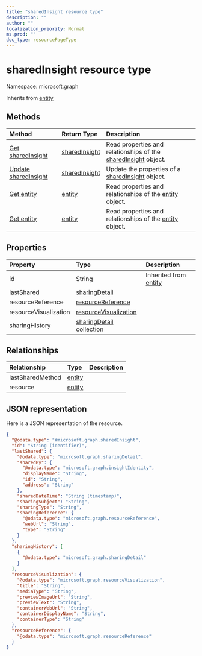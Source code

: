 ```yaml
---
title: "sharedInsight resource type"
description: ""
author: ""
localization_priority: Normal
ms.prod: ""
doc_type: resourcePageType
---
```


# sharedInsight resource type


Namespace: microsoft.graph




Inherits from [entity](../resources/entity.md)

## Methods
|Method|Return Type|Description|
|:---|:---|:---|
|[Get sharedInsight](../api/sharedinsight-get.md)|[sharedInsight](../resources/sharedinsight.md)|Read properties and relationships of the [sharedInsight](../resources/sharedinsight.md) object.|
|[Update sharedInsight](../api/sharedinsight-update.md)|[sharedInsight](../resources/sharedinsight.md)|Update the properties of a [sharedInsight](../resources/sharedinsight.md) object.|
|[Get entity](../api/entity-get.md)|[entity](../resources/entity.md)|Read properties and relationships of the [entity](../resources/entity.md) object.|
|[Get entity](../api/entity-get.md)|[entity](../resources/entity.md)|Read properties and relationships of the [entity](../resources/entity.md) object.|

## Properties
|Property|Type|Description|
|:---|:---|:---|
|id|String| Inherited from [entity](../resources/entity.md)|
|lastShared|[sharingDetail](../resources/sharingdetail.md)||
|resourceReference|[resourceReference](../resources/resourcereference.md)||
|resourceVisualization|[resourceVisualization](../resources/resourcevisualization.md)||
|sharingHistory|[sharingDetail](../resources/sharingdetail.md) collection||

## Relationships
|Relationship|Type|Description|
|:---|:---|:---|
|lastSharedMethod|[entity](../resources/entity.md)||
|resource|[entity](../resources/entity.md)||

## JSON representation
Here is a JSON representation of the resource.
<!-- {
  "blockType": "resource",
  "keyProperty": "id",
  "@odata.type": "microsoft.graph.sharedInsight",
  "baseType": "microsoft.graph.entity",
  "openType": false
}
-->
``` json
{
  "@odata.type": "#microsoft.graph.sharedInsight",
  "id": "String (identifier)",
  "lastShared": {
    "@odata.type": "microsoft.graph.sharingDetail",
    "sharedBy": {
      "@odata.type": "microsoft.graph.insightIdentity",
      "displayName": "String",
      "id": "String",
      "address": "String"
    },
    "sharedDateTime": "String (timestamp)",
    "sharingSubject": "String",
    "sharingType": "String",
    "sharingReference": {
      "@odata.type": "microsoft.graph.resourceReference",
      "webUrl": "String",
      "type": "String"
    }
  },
  "sharingHistory": [
    {
      "@odata.type": "microsoft.graph.sharingDetail"
    }
  ],
  "resourceVisualization": {
    "@odata.type": "microsoft.graph.resourceVisualization",
    "title": "String",
    "mediaType": "String",
    "previewImageUrl": "String",
    "previewText": "String",
    "containerWebUrl": "String",
    "containerDisplayName": "String",
    "containerType": "String"
  },
  "resourceReference": {
    "@odata.type": "microsoft.graph.resourceReference"
  }
}
```

